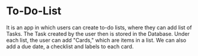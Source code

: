 # To-Do-List

It is an app in which users can create to-do lists, where they can add list of Tasks. The Task created by the user then is stored in the Database.
Under each list, the user can add "Cards," which are items in a list. We can also add a due date, a checklist and labels to each card.
